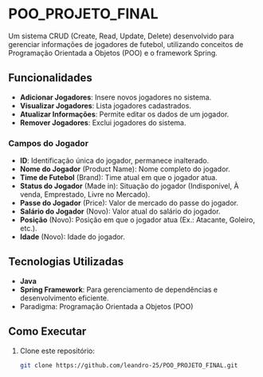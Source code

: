 # POO_PROJETO_FINAL

Um sistema CRUD (Create, Read, Update, Delete) desenvolvido para gerenciar informações de jogadores de futebol, utilizando conceitos de Programação Orientada a Objetos (POO) e o framework Spring.

## Funcionalidades

- **Adicionar Jogadores**: Insere novos jogadores no sistema.
- **Visualizar Jogadores**: Lista jogadores cadastrados.
- **Atualizar Informações**: Permite editar os dados de um jogador.
- **Remover Jogadores**: Exclui jogadores do sistema.

### Campos do Jogador

- **ID**: Identificação única do jogador, permanece inalterado.
- **Nome do Jogador** (Product Name): Nome completo do jogador.
- **Time de Futebol** (Brand): Time atual em que o jogador atua.
- **Status do Jogador** (Made in): Situação do jogador (Indisponível, À venda, Emprestado, Livre no Mercado).
- **Passe do Jogador** (Price): Valor de mercado do passe do jogador.
- **Salário do Jogador** (Novo): Valor atual do salário do jogador.
- **Posição** (Novo): Posição em que o jogador atua (Ex.: Atacante, Goleiro, etc.).
- **Idade** (Novo): Idade do jogador.

## Tecnologias Utilizadas

- **Java**
- **Spring Framework**: Para gerenciamento de dependências e desenvolvimento eficiente.
- Paradigma: Programação Orientada a Objetos (POO)

## Como Executar

1. Clone este repositório:
   ```bash
   git clone https://github.com/leandro-25/POO_PROJETO_FINAL.git
